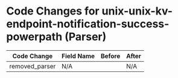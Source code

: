 # Code Changes for unix-unix-kv-endpoint-notification-success-powerpath (Parser)

| Code Change | Field Name | Before | After |
|-------------|------------|--------|-------|
| removed_parser | N/A |  | N/A |